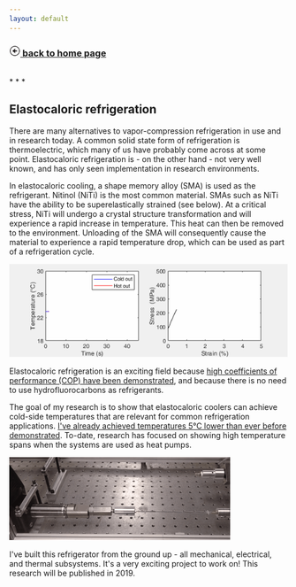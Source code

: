 ```yaml
---
layout: default
---
```


<h3><a href="./"><img src="assets/images/back.png" style="width:20px;height:20px;"> back to home page</a></h3>
<br>
* * *

## Elastocaloric refrigeration

There are many alternatives to vapor-compression refrigeration in use and in research today. A common solid state form of refrigeration is thermoelectric, which many of us have probably come across at some point. Elastocaloric refrigeration is - on the other hand - not very well known, and has only seen implementation in research environments.

In elastocaloric cooling, a shape memory alloy (SMA) is used as the refrigerant. Nitinol (NiTi) is the most common material. SMAs such as NiTi have the ability to be superelastically strained (see below). At a critical stress, NiTi will undergo a crystal structure transformation and will experience a rapid increase in temperature. This heat can then be removed to the environment. Unloading of the SMA will consequently cause the material to experience a rapid temperature drop, which can be used as part of a refrigeration cycle.

<a href="assets/img/elastogif_large.gif" data-lightbox="image-1" data-title="(Left) Water is used to exchange heat between the Nitinol and hot/cold reservoirs. These data show the temperature of the cold and hot water outlets. I have achieved much colder temperatures than shown here from, e.g., regeneration. (Right) This is the stress-strain data on the Nitinol wire during loading (upper plateau) and unloading (lower plateau). When loading, the Nitinol heats up and water is used to pump heat away (see left). Now at room temperature but in a strained state, the Nitinol is unloaded and becomes cold. The 'cold' is then pumped away to a cold reservoir or regenerator."><img src="assets/img/elastogif_small.gif"></a>

Elastocaloric refrigeration is an exciting field because <a href="https://www.nature.com/articles/nenergy2016134" target="blank">high coefficients of performance (COP) have been demonstrated</a>, and because there is no need to use hydrofluorocarbons as refrigerants.

The goal of my research is to show that elastocaloric coolers can achieve cold-side temperatures that are relevant for common refrigeration applications. <u>I've already achieved temperatures 5°C lower than ever before demonstrated</u>. To-date, research has focused on showing high temperature spans when the systems are used as heat pumps.

<a href="assets/img/elastocaloric800x300.gif" data-lightbox="image-1" data-title="Here is linear actuator loading and unloading a superelastic Nitinol wire. The Nitinol has the amazing ability to be reversibly strained to 4-5%. In this image I removed the fluid pumps, thermocouples, and valves so that the focus would be on the wire. You may be able to make out some tubing that surrounds the wire, and which is used for fluid flow to transfer heat to or from the wire. On the right is a S-beam load cell."><img src="assets/img/elastocaloric400x150.gif" style="width:400px"></a>

I've built this refrigerator from the ground up - all mechanical, electrical, and thermal subsystems. It's a very exciting project to work on! This research will be published in 2019.
